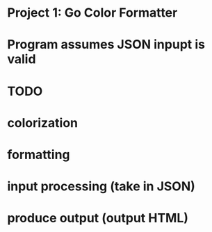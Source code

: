 # Project 1: Go Color Formatter

# Program assumes JSON inpupt is valid

# TODO
# colorization
# formatting
# input processing (take in JSON)
# produce output (output HTML)
